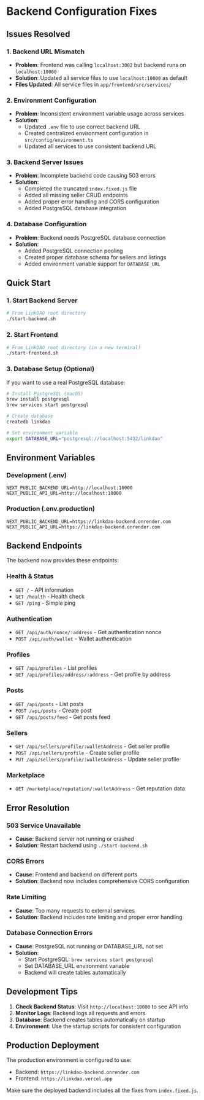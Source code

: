 # Backend Configuration Fixes

## Issues Resolved

### 1. Backend URL Mismatch
- **Problem**: Frontend was calling `localhost:3002` but backend runs on `localhost:10000`
- **Solution**: Updated all service files to use `localhost:10000` as default
- **Files Updated**: All service files in `app/frontend/src/services/`

### 2. Environment Configuration
- **Problem**: Inconsistent environment variable usage across services
- **Solution**: 
  - Updated `.env` file to use correct backend URL
  - Created centralized environment configuration in `src/config/environment.ts`
  - Updated all services to use consistent backend URL

### 3. Backend Server Issues
- **Problem**: Incomplete backend code causing 503 errors
- **Solution**: 
  - Completed the truncated `index.fixed.js` file
  - Added all missing seller CRUD endpoints
  - Added proper error handling and CORS configuration
  - Added PostgreSQL database integration

### 4. Database Configuration
- **Problem**: Backend needs PostgreSQL database connection
- **Solution**: 
  - Added PostgreSQL connection pooling
  - Created proper database schema for sellers and listings
  - Added environment variable support for `DATABASE_URL`

## Quick Start

### 1. Start Backend Server
```bash
# From LinkDAO root directory
./start-backend.sh
```

### 2. Start Frontend
```bash
# From LinkDAO root directory (in a new terminal)
./start-frontend.sh
```

### 3. Database Setup (Optional)
If you want to use a real PostgreSQL database:

```bash
# Install PostgreSQL (macOS)
brew install postgresql
brew services start postgresql

# Create database
createdb linkdao

# Set environment variable
export DATABASE_URL="postgresql://localhost:5432/linkdao"
```

## Environment Variables

### Development (.env)
```
NEXT_PUBLIC_BACKEND_URL=http://localhost:10000
NEXT_PUBLIC_API_URL=http://localhost:10000
```

### Production (.env.production)
```
NEXT_PUBLIC_BACKEND_URL=https://linkdao-backend.onrender.com
NEXT_PUBLIC_API_URL=https://linkdao-backend.onrender.com
```

## Backend Endpoints

The backend now provides these endpoints:

### Health & Status
- `GET /` - API information
- `GET /health` - Health check
- `GET /ping` - Simple ping

### Authentication
- `GET /api/auth/nonce/:address` - Get authentication nonce
- `POST /api/auth/wallet` - Wallet authentication

### Profiles
- `GET /api/profiles` - List profiles
- `GET /api/profiles/address/:address` - Get profile by address

### Posts
- `GET /api/posts` - List posts
- `POST /api/posts` - Create post
- `GET /api/posts/feed` - Get posts feed

### Sellers
- `GET /api/sellers/profile/:walletAddress` - Get seller profile
- `POST /api/sellers/profile` - Create seller profile
- `PUT /api/sellers/profile/:walletAddress` - Update seller profile

### Marketplace
- `GET /marketplace/reputation/:walletAddress` - Get reputation data

## Error Resolution

### 503 Service Unavailable
- **Cause**: Backend server not running or crashed
- **Solution**: Restart backend using `./start-backend.sh`

### CORS Errors
- **Cause**: Frontend and backend on different ports
- **Solution**: Backend now includes comprehensive CORS configuration

### Rate Limiting
- **Cause**: Too many requests to external services
- **Solution**: Backend includes rate limiting and proper error handling

### Database Connection Errors
- **Cause**: PostgreSQL not running or DATABASE_URL not set
- **Solution**: 
  - Start PostgreSQL: `brew services start postgresql`
  - Set DATABASE_URL environment variable
  - Backend will create tables automatically

## Development Tips

1. **Check Backend Status**: Visit `http://localhost:10000` to see API info
2. **Monitor Logs**: Backend logs all requests and errors
3. **Database**: Backend creates tables automatically on startup
4. **Environment**: Use the startup scripts for consistent configuration

## Production Deployment

The production environment is configured to use:
- Backend: `https://linkdao-backend.onrender.com`
- Frontend: `https://linkdao.vercel.app`

Make sure the deployed backend includes all the fixes from `index.fixed.js`.
